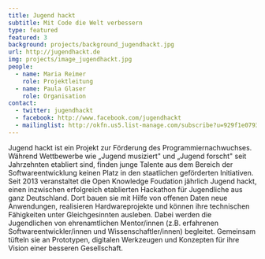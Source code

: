 ```yaml
---
title: Jugend hackt
subtitle: Mit Code die Welt verbessern
type: featured
featured: 3
background: projects/background_jugendhackt.jpg
url: http://jugendhackt.de
img: projects/image_jugendhackt.jpg
people:
  - name: Maria Reimer
    role: Projektleitung
  - name: Paula Glaser
    role: Organisation
contact:
  - twitter: jugendhackt
  - facebook: http://www.facebook.com/jugendhackt
  - mailinglist: http://okfn.us5.list-manage.com/subscribe?u=929f1e07936386d34833e20d1&id=47735af82e
---
```


Jugend hackt ist ein Projekt zur Förderung des Programmiernachwuchses. Während Wettbewerbe wie „Jugend musiziert" und „Jugend forscht" seit Jahrzehnten etabliert sind, finden junge Talente aus dem Bereich der Softwareentwicklung keinen Platz in den staatlichen geförderten Initiativen. Seit 2013 veranstaltet die Open Knowledge Foudation jährlich Jugend hackt, einen inzwischen erfolgreich etablierten Hackathon für Jugendliche aus ganz Deutschland. Dort bauen sie mit Hilfe von offenen Daten neue Anwendungen, realisieren Hardwareprojekte und können ihre technischen Fähigkeiten unter Gleichgesinnten ausleben. Dabei werden die Jugendlichen von ehrenamtlichen Mentor/innen (z.B. erfahrenen Softwareentwickler/innen und Wissenschaftler/innen) begleitet. Gemeinsam tüfteln sie an Prototypen, digitalen Werkzeugen und Konzepten für ihre Vision einer besseren Gesellschaft.

